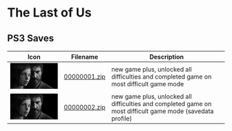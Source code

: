 # The Last of Us

## PS3 Saves

| Icon | Filename | Description |
|------|----------|-------------|
| ![The Last of Us](ICON0.PNG) | [00000001.zip](00000001.zip) | new game plus, unlocked all difficulties and completed game on most difficult game mode |
| ![The Last of Us](ICON0.PNG) | [00000002.zip](00000002.zip) | new game plus, unlocked all difficulties and completed game on most difficult game mode (savedata profile) |
